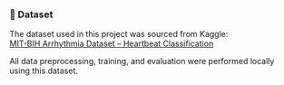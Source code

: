 ### 📁 Dataset

The dataset used in this project was sourced from Kaggle:  
[MIT-BIH Arrhythmia Dataset – Heartbeat Classification](https://www.kaggle.com/datasets/shayanfazeli/heartbeat)

All data preprocessing, training, and evaluation were performed locally using this dataset.
